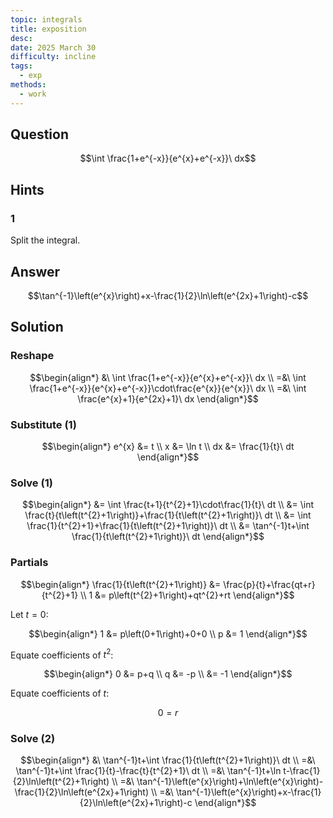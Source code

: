 ```yaml
---
topic: integrals
title: exposition
desc: 
date: 2025 March 30
difficulty: incline
tags:
  - exp
methods:
  - work
---
```



## Question
```math
\int \frac{1+e^{-x}}{e^{x}+e^{-x}}\ dx
```


## Hints

### 1
Split the integral.


## Answer
```math
\tan^{-1}\left(e^{x}\right)+x-\frac{1}{2}\ln\left(e^{2x}+1\right)-c
```


## Solution

### Reshape
```math
\begin{align*}
  &\ \int \frac{1+e^{-x}}{e^{x}+e^{-x}}\ dx
  \\ =&\ \int \frac{1+e^{-x}}{e^{x}+e^{-x}}\cdot\frac{e^{x}}{e^{x}}\ dx
  \\ =&\ \int \frac{e^{x}+1}{e^{2x}+1}\ dx
\end{align*}
```

### Substitute (1)
```math
\begin{align*}
  e^{x} &= t
  \\ x &= \ln t
  \\ dx &= \frac{1}{t}\ dt
\end{align*}
```

### Solve (1)
```math
\begin{align*}
  &= \int \frac{t+1}{t^{2}+1}\cdot\frac{1}{t}\ dt
  \\ &= \int \frac{t}{t\left(t^{2}+1\right)}+\frac{1}{t\left(t^{2}+1\right)}\ dt
  \\ &= \int \frac{1}{t^{2}+1}+\frac{1}{t\left(t^{2}+1\right)}\ dt
  \\ &= \tan^{-1}t+\int \frac{1}{t\left(t^{2}+1\right)}\ dt
\end{align*}
```

### Partials
```math
\begin{align*}
  \frac{1}{t\left(t^{2}+1\right)}
    &= \frac{p}{t}+\frac{qt+r}{t^{2}+1}
  \\ 1 &= p\left(t^{2}+1\right)+qt^{2}+rt
\end{align*}
```

Let $t = 0$:

```math
\begin{align*}
  1 &= p\left(0+1\right)+0+0
  \\ p &= 1
\end{align*}
```

Equate coefficients of $t^2$:

```math
\begin{align*}
  0 &= p+q
  \\ q &= -p
  \\ &= -1
\end{align*}
```

Equate coefficients of $t$:

```math
0 = r
```

### Solve (2)
```math
\begin{align*}
  &\ \tan^{-1}t+\int \frac{1}{t\left(t^{2}+1\right)}\ dt
  \\ =&\ \tan^{-1}t+\int \frac{1}{t}-\frac{t}{t^{2}+1}\ dt
  \\ =&\ \tan^{-1}t+\ln t-\frac{1}{2}\ln\left(t^{2}+1\right)
  \\ =&\ \tan^{-1}\left(e^{x}\right)+\ln\left(e^{x}\right)-\frac{1}{2}\ln\left(e^{2x}+1\right)
  \\ =&\ \tan^{-1}\left(e^{x}\right)+x-\frac{1}{2}\ln\left(e^{2x}+1\right)-c
\end{align*}
```
